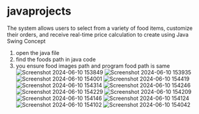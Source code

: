 # javaprojects
The system allows users to select from a variety of food items, customize their orders, and receive real-time price calculation to create using Java Swing Concept


1. open the java file
2. find the foods path in java code
3. you ensure food images path and program food path is same
![Screenshot 2024-06-10 153849](https://github.com/user-attachments/assets/37f3b037-2ff5-4200-8421-856e9f10f316)
![Screenshot 2024-06-10 153935](https://github.com/user-attachments/assets/ace9cee2-26a5-4fd9-ad73-067cd554f77f)
![Screenshot 2024-06-10 154001](https://github.com/user-attachments/assets/75743e9a-6b52-4c7d-85d8-a360525456c7)
![Screenshot 2024-06-10 154419](https://github.com/user-attachments/assets/260360ff-0375-4204-bb99-90061fba1eca)
![Screenshot 2024-06-10 154314](https://github.com/user-attachments/assets/309ea0cc-b3d5-4fa8-9b78-da93932d267e)
![Screenshot 2024-06-10 154246](https://github.com/user-attachments/assets/ec457de6-00e8-4139-ae07-45f82ecfdc4a)
![Screenshot 2024-06-10 154229](https://github.com/user-attachments/assets/cb33e8a6-73d1-4a18-af6c-4919d5c2d18f)
![Screenshot 2024-06-10 154209](https://github.com/user-attachments/assets/6e64c7e6-228e-4f97-8010-30d55d41ce72)
![Screenshot 2024-06-10 154146](https://github.com/user-attachments/assets/ceae0f8f-31a3-4d3e-8b46-1c5ba636d7bc)
![Screenshot 2024-06-10 154124](https://github.com/user-attachments/assets/37ebc2d2-5e59-4014-ad26-f82a53449518)
![Screenshot 2024-06-10 154102](https://github.com/user-attachments/assets/4fbd7946-c445-42f8-baa6-7699c48a6564)
![Screenshot 2024-06-10 154042](https://github.com/user-attachments/assets/26d6f3a3-4dac-4ec2-8359-334f8537435e)



